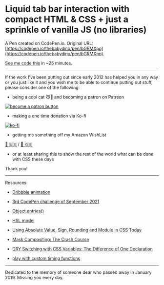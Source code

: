 # Liquid tab bar interaction with compact HTML & CSS + just a sprinkle of vanilla JS (no libraries)

A Pen created on CodePen.io. Original URL: [https://codepen.io/thebabydino/pen/bGRMXpp](https://codepen.io/thebabydino/pen/bGRMXpp).

[See me code this](https://youtu.be/4NE1gwa8oOM) in ~25 minutes.

---

If the work I've been putting out since early 2012 has helped you in any way or you just like it and you wish me to be able to continue putting out stuff, please consider one of the following:

* being a cool cat 😼🎩 and becoming a patron on Patreon

[![become a patron button](https://assets.codepen.io/2017/btn_patreon.png)](https://www.patreon.com/anatudor)

* making a one time donation via Ko-fi

[![ko-fi](https://assets.codepen.io/2017/btn_kofi.svg)](https://ko-fi.com/anatudor)

* getting me something off my Amazon WishList 

[🎁 🇺🇸](https://www.amazon.com/gp/registry/wishlist/2Y3C4722GXH0I/) / [🎁 🇬🇧](https://www.amazon.co.uk/gp/registry/wishlist/2I25W7U0KADSR/)

* or at least sharing this to show the rest of the world what can be done with CSS these days

Thank you!

---

Resources:

* [Dribbble animation](https://dribbble.com/shots/16271196-Tab-Bar-Interaction)

* [3rd CodePen challenge of September 2021](https://codepen.io/challenges/2021/september/3)

* [Object.entries()](https://developer.mozilla.org/en-US/docs/Web/JavaScript/Reference/Global_Objects/Object/entries)

* [HSL model](https://en.wikipedia.org/wiki/HSL_and_HSV)

* [Using Absolute Value, Sign, Rounding and Modulo in CSS Today](https://css-tricks.com/using-absolute-value-sign-rounding-and-modulo-in-css-today/)

* [Mask Compositing: The Crash Course](https://css-tricks.com/mask-compositing-the-crash-course/)

* [DRY Switching with CSS Variables: The Difference of One Declaration](https://css-tricks.com/dry-switching-with-css-variables-the-difference-of-one-declaration/)

* [play with custom timing functions](https://cubic-bezier.com/#.5,-0.5,.5,1.5)

---

Dedicated to the memory of someone dear who passed away in January 2019. Missing you every day.